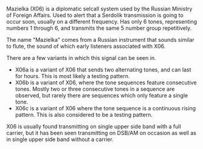 Mazielka (X06) is a diplomatic selcall system used by the Russian Ministry of Foreign Affairs. Used to alert that a Serdolik transmission is going to occur soon, usually on a different frequency. Has only 6 tones, representing numbers 1 through 6, and transmits the same 5 number group repetitively.

The name "Mazielka" comes from a Russian instrument that sounds similar to flute, the sound of which early listeners associated with X06.

There are a few variants in which this signal can be seen in.

- X06a is a variant of X06 that sends two alternating tones, and can last for hours. This is most likely a testing pattern.
- X06b is a variant of X06, where the tone sequences feature consecutive tones. Mostly two or three consecutive tones in a sequence are observed, but rarely there are sequences which only feature a single tone.
- X06c is a variant of X06 where the tone sequence is a continuous rising pattern. This is also considered to be a testing pattern.

X06 is usually found transmitting on single upper side band with a full carrier, but it has been seen transmitting on DSB/AM on occasion as well as in single upper side band without a carrier.